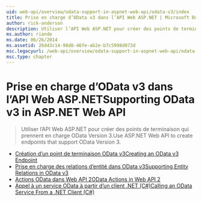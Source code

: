 ```yaml
---
uid: web-api/overview/odata-support-in-aspnet-web-api/odata-v3/index
title: Prise en charge d’OData v3 dans l’API Web ASP.NET | Microsoft Docs
author: rick-anderson
description: Utiliser l’API Web ASP.NET pour créer des points de terminaison qui prennent en charge OData Version 3.
ms.author: riande
ms.date: 06/26/2014
ms.assetid: 26d43c14-98d8-46fe-ab2e-b7c5998d073d
msc.legacyurl: /web-api/overview/odata-support-in-aspnet-web-api/odata-v3
msc.type: chapter
---
```

<a name="supporting-odata-v3-in-aspnet-web-api"></a><span data-ttu-id="fa4a7-103">Prise en charge d’OData v3 dans l’API Web ASP.NET</span><span class="sxs-lookup"><span data-stu-id="fa4a7-103">Supporting OData v3 in ASP.NET Web API</span></span>
====================
> <span data-ttu-id="fa4a7-104">Utiliser l’API Web ASP.NET pour créer des points de terminaison qui prennent en charge OData Version 3.</span><span class="sxs-lookup"><span data-stu-id="fa4a7-104">Use ASP.NET Web API to create endpoints that support OData Version 3.</span></span>


- [<span data-ttu-id="fa4a7-105">Création d’un point de terminaison OData v3</span><span class="sxs-lookup"><span data-stu-id="fa4a7-105">Creating an OData v3 Endpoint</span></span>](creating-an-odata-endpoint.md)
- [<span data-ttu-id="fa4a7-106">Prise en charge des relations d’entité dans OData v3</span><span class="sxs-lookup"><span data-stu-id="fa4a7-106">Supporting Entity Relations in OData v3</span></span>](working-with-entity-relations.md)
- [<span data-ttu-id="fa4a7-107">Actions OData dans Web API 2</span><span class="sxs-lookup"><span data-stu-id="fa4a7-107">OData Actions in Web API 2</span></span>](odata-actions.md)
- [<span data-ttu-id="fa4a7-108">Appel à un service OData à partir d’un client .NET (C#)</span><span class="sxs-lookup"><span data-stu-id="fa4a7-108">Calling an OData Service From a .NET Client (C#)</span></span>](calling-an-odata-service-from-a-net-client.md)
